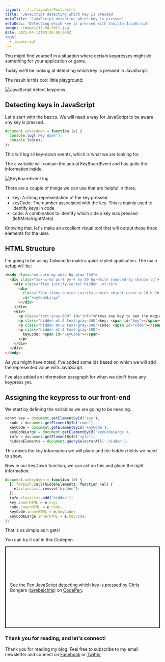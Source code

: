 ```yaml
---
layout: ../../layouts/Post.astro
title: 'JavaScript detecting which key is pressed'
metaTitle: 'JavaScript detecting which key is pressed'
metaDesc: 'Detecting which key is pressed with Vanilla JavaScript'
image: /images/13-04-2021.jpg
date: 2021-04-13T03:00:00.000Z
tags:
  - javascript
---
```


You might find yourself in a situation where certain keypresses might do something for your application or game.

Today we'll be looking at detecting which key is pressed in JavaScript.

The result is this cool little playground:

![JavaScript detect keypress](https://cdn.hashnode.com/res/hashnode/image/upload/v1617951849345/d-f651Yu_.gif)

## Detecting keys in JavaScript

Let's start with the basics. We will need a way for JavaScript to be aware any key is pressed.

```js
document.onkeydown = function (e) {
  console.log('key down');
  console.log(e);
};
```

This will log all key-down events, which is what we are looking for.

The `e` variable will contain the actual KeyBoardEvent and has quite the information inside.

![KeyBoardEvent log](https://cdn.hashnode.com/res/hashnode/image/upload/v1617950084879/qhTg11Mu-.png)

There are a couple of things we can use that are helpful in there.

- key: A string representation of the key pressed
- keyCode: The number associated with the key. This is mainly used to identify keys in code
- code: A combination to identify which side a key was pressed (leftMeta/rightMeta)

Knowing that, let's make an excellent visual tool that will output these three elements for the user.

## HTML Structure

I'm going to be using Tailwind to make a quick styled application. The main setup will be:

```html
<body class="mx-auto my-auto bg-gray-100">
  <div class="max-w-md px-8 py-4 my-20 bg-white rounded-lg shadow-lg">
    <div class="flex justify-center hidden -mt-16">
      <div
        class="flex items-center justify-center object-cover w-20 h-20 text-3xl bg-white border-2 border-indigo-500 rounded-full"
        id="keyCodeLarge"
      ></div>
    </div>
    <div>
      <p class="text-gray-600" id="info">Press any key to see the magic 🪄</p>
      <p class="hidden mt-4 text-gray-600">key: <span id="key"></span></p>
      <p class="hidden mt-2 text-gray-600">code: <span id="code"></span></p>
      <p class="hidden mt-2 text-gray-600">
        keyCode: <span id="keyCode"></span>
      </p>
    </div>
  </div>
</body>
```

As you might have noted, I've added some ids based on which we will add the represented value with JavaScript.

I've also added an information paragraph for when we don't have any keypress yet.

## Assigning the keypress to our front-end

We start by defining the variables we are going to be needing.

```js
const key = document.getElementById('key'),
  code = document.getElementById('code'),
  keyCode = document.getElementById('keyCode'),
  keyCodeLarge = document.getElementById('keyCodeLarge'),
  info = document.getElementById('info'),
  hiddenElements = document.querySelectorAll('.hidden');
```

This mixes the key information we will place and the hidden fields we need to show.

Now in our keyDown function, we can act on this and place the right information.

```js
document.onkeydown = function (e) {
  [].forEach.call(hiddenElements, function (el) {
    el.classList.remove('hidden');
  });
  info.classList.add('hidden');
  key.innerHTML = e.key;
  code.innerHTML = e.code;
  keyCode.innerHTML = e.keyCode;
  keyCodeLarge.innerHTML = e.keyCode;
};
```

That is as simple as it gets!

You can try it out in this Codepen.

<p class="codepen" data-height="265" data-theme-id="dark" data-default-tab="result" data-user="rebelchris" data-slug-hash="eYgePZZ" style="height: 265px; box-sizing: border-box; display: flex; align-items: center; justify-content: center; border: 2px solid; margin: 1em 0; padding: 1em;" data-pen-title="JavaScript detecting which key is pressed">
  <span>See the Pen <a href="https://codepen.io/rebelchris/pen/eYgePZZ">
  JavaScript detecting which key is pressed</a> by Chris Bongers (<a href="https://codepen.io/rebelchris">@rebelchris</a>)
  on <a href="https://codepen.io">CodePen</a>.</span>
</p>
<script async defer src="https://cpwebassets.codepen.io/assets/embed/ei.js"></script>

### Thank you for reading, and let's connect!

Thank you for reading my blog. Feel free to subscribe to my email newsletter and connect on [Facebook](https://www.facebook.com/DailyDevTipsBlog) or [Twitter](https://twitter.com/DailyDevTips1)
